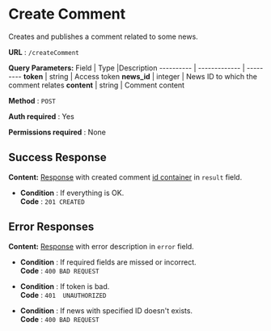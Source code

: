 # Create Comment

Creates and publishes a comment related to some news.

**URL** : `/createComment`

**Query Parameters:** 
Field | Type |Description
---------- | ------------- | ---------
__token__ | string | Access token
__news_id__ | integer | News ID to which the comment relates
__content__ | string | Comment content

**Method** : `POST`

**Auth required** : Yes

**Permissions required** : None

## Success Response

**Content:** [Response](../types/response.md) with created comment [id container](../types/idcont.md) in `result` field.

* **Condition** : If everything is OK.  
**Code** : `201 CREATED`



## Error Responses

**Content:** [Response](../types/response.md) with error description in `error` field.

* **Condition** : If required fields are missed or incorrect.  
**Code** : `400 BAD REQUEST`

* **Condition** : If token is bad.  
**Code** : `401  UNAUTHORIZED`

* **Condition** : If news with specified ID doesn't exists.  
**Code** : `400 BAD REQUEST`


